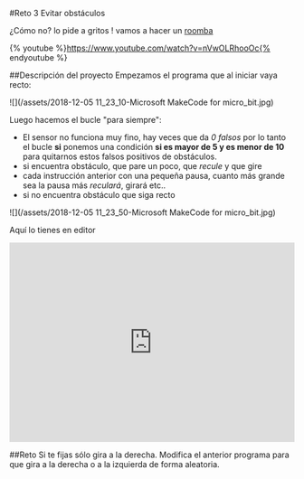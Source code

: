 #Reto 3 Evitar obstáculos

¿Cómo no? lo pide a gritos ! vamos a hacer un [roomba](https://catedu.github.io/robotica-educativa-con-mbot/evitar_obstculos.html)

{% youtube %}https://www.youtube.com/watch?v=nVwOLRhooOc{% endyoutube %}

##Descripción del proyecto
Empezamos el programa que al iniciar vaya recto:

![](/assets/2018-12-05 11_23_10-Microsoft MakeCode for micro_bit.jpg)

Luego hacemos el bucle "para siempre":
* El sensor no funciona muy fino, hay veces que da *0 falsos* por lo tanto el bucle **si** ponemos una condición **si es mayor de 5 y es menor de 10** para quitarnos estos falsos positivos de obstáculos.
* si encuentra obstáculo, que pare un poco, que *recule* y que gire
 * cada instrucción anterior con una pequeña pausa, cuanto más grande sea la pausa más *reculará*, girará etc..
* si no encuentra obstáculo que siga recto 

![](/assets/2018-12-05 11_23_50-Microsoft MakeCode for micro_bit.jpg)

Aquí lo tienes en editor
 
<div style="position:relative;height:0;padding-bottom:70%;overflow:hidden;"><iframe style="position:absolute;top:0;left:0;width:100%;height:100%;" src="https://makecode.microbit.org/#pub:_5RPYL4TfKXae" frameborder="0" sandbox="allow-popups allow-forms allow-scripts allow-same-origin"></iframe></div>

##Reto
Si te fijas sólo gira a la derecha. Modifica el anterior programa para que gira a la derecha o a la izquierda de forma aleatoria.